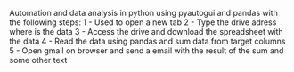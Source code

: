 Automation and data analysis in python using pyautogui and pandas with the following steps:
1 - Used to open a new tab 
2 - Type the drive adress where is the data 
3 - Access the drive and download the spreadsheet with the data
4 - Read the data using pandas and sum data from target columns
5 - Open gmail on browser and send a email with the result of the sum and some other text